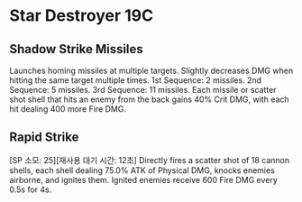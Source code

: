 # Star Destroyer 19C

## Shadow Strike Missiles

Launches homing missiles at multiple targets. Slightly decreases DMG when hitting the same target multiple times.
1st Sequence: 2 missiles.
2nd Sequence: 5 missiles.
3rd Sequence: 11 missiles.
Each missile or scatter shot shell that hits an enemy from the back gains 40% Crit DMG, with each hit dealing 400 more Fire DMG.

## Rapid Strike

[SP 소모: 25][재사용 대기 시간: 12초] Directly fires a scatter shot of 18 cannon shells, each shell dealing 75.0% ATK of Physical DMG, knocks enemies airborne, and ignites them. Ignited enemies receive 600 Fire DMG every 0.5s for 4s.
